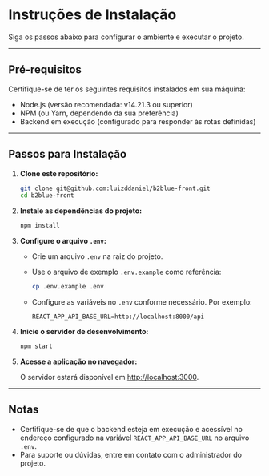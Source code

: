 
# Instruções de Instalação

Siga os passos abaixo para configurar o ambiente e executar o projeto.

---

## Pré-requisitos

Certifique-se de ter os seguintes requisitos instalados em sua máquina:

- Node.js (versão recomendada: v14.21.3 ou superior)
- NPM (ou Yarn, dependendo da sua preferência)
- Backend em execução (configurado para responder às rotas definidas)

---

## Passos para Instalação

1. **Clone este repositório:**

   ```bash
   git clone git@github.com:luizddaniel/b2blue-front.git
   cd b2blue-front
   ```

2. **Instale as dependências do projeto:**

   ```bash
   npm install
   ```

3. **Configure o arquivo `.env`:**

   - Crie um arquivo `.env` na raiz do projeto.
   - Use o arquivo de exemplo `.env.example` como referência:

     ```bash
     cp .env.example .env
     ```

   - Configure as variáveis no `.env` conforme necessário. Por exemplo:

     ```
     REACT_APP_API_BASE_URL=http://localhost:8000/api
     ```

4. **Inicie o servidor de desenvolvimento:**

   ```bash
   npm start
   ```

5. **Acesse a aplicação no navegador:**

   O servidor estará disponível em [http://localhost:3000](http://localhost:3000).

---

## Notas

- Certifique-se de que o backend esteja em execução e acessível no endereço configurado na variável `REACT_APP_API_BASE_URL` no arquivo `.env`.
- Para suporte ou dúvidas, entre em contato com o administrador do projeto.
